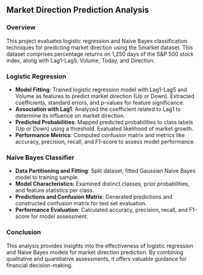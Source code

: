 ## Market Direction Prediction Analysis

### Overview
This project evaluates logistic regression and Naive Bayes classification techniques for predicting market direction using the Smarket dataset. This dataset comprises percentage returns on 1,250 days of the S&P 500 stock index, along with Lag1-Lag5, Volume, Today, and Direction.

### Logistic Regression
- **Model Fitting**: Trained logistic regression model with Lag1-Lag5 and Volume as features to predict market direction (Up or Down). Extracted coefficients, standard errors, and p-values for feature significance.
- **Association with Lag1**: Analyzed the coefficient related to Lag1 to determine its influence on market direction.
- **Predicted Probabilities**: Mapped predicted probabilities to class labels (Up or Down) using a threshold. Evaluated likelihood of market growth.
- **Performance Metrics**: Computed confusion matrix and metrics like accuracy, precision, recall, and F1-score to assess model performance.

### Naive Bayes Classifier
- **Data Partitioning and Fitting**: Split dataset, fitted Gaussian Naive Bayes model to training sample.
- **Model Characteristics**: Examined distinct classes, prior probabilities, and feature statistics per class.
- **Predictions and Confusion Matrix**: Generated predictions and constructed confusion matrix for test set evaluation.
- **Performance Evaluation**: Calculated accuracy, precision, recall, and F1-score for model assessment.

### Conclusion
This analysis provides insights into the effectiveness of logistic regression and Naive Bayes models for market direction prediction. By combining qualitative and quantitative assessments, it offers valuable guidance for financial decision-making.
